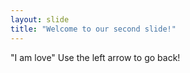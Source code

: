 ```yaml
---
layout: slide
title: "Welcome to our second slide!"
---
```

"I am love"
Use the left arrow to go back!
